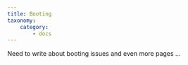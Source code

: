 ```yaml
---
title: Booting
taxonomy:
    category:
        - docs
---
```


Need to write about booting issues and even more pages ...